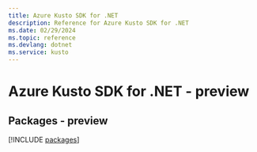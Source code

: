 ```yaml
---
title: Azure Kusto SDK for .NET
description: Reference for Azure Kusto SDK for .NET
ms.date: 02/29/2024
ms.topic: reference
ms.devlang: dotnet
ms.service: kusto
---
```

# Azure Kusto SDK for .NET - preview
## Packages - preview
[!INCLUDE [packages](kusto-index.md)]